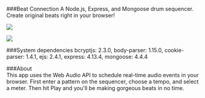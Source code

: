 ###Beat Connection
A Node.js, Express, and Mongoose drum sequencer. Create original beats right in your browser!

![](https://media.giphy.com/media/U5dS06n14JdOU/giphy.gif)

![](https://media.giphy.com/media/utQn5kbtgXsKA/giphy.gif)

###System dependencies
bcryptjs: 2.3.0,
body-parser: 1.15.0,
cookie-parser: 1.4.1,
ejs: 2.4.1,
express: 4.13.4,
mongoose: 4.4.4

###About   
This app uses the Web Audio API to schedule real-time audio events in your browser. First enter a pattern on the sequencer, choose a tempo, and select a meter. Then hit Play and you'll be making gorgeous beats in no time.
